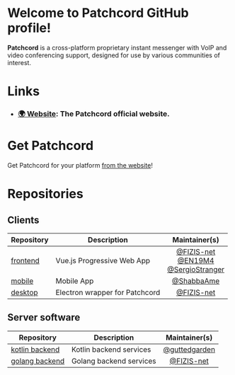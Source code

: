 # Welcome to Patchcord GitHub profile!

**Patchcord** is a cross-platform proprietary instant messenger with VoIP and video conferencing support, designed for use by various communities of interest.

# Links

- ### [🌍 Website](https://patchcord.fun): The Patchcord official website.

# Get Patchcord

Get Patchcord for your platform [from the website](https://patchcord.fun/download)!

# Repositories

## Clients

| Repository                                                   | Description                      |               Maintainer(s)                                                                                                                |
| ------------------------------------------------------------ | -------------------------------- | :----------------------------------------------------------------------------------------------------------------------------------------: |
| [frontend](https://github.com/patchcordchat/frontend)        | Vue.js Progressive Web App       | [@FIZIS-net](https://github.com/FIZIS-net)<br>[@EN19M4](https://github.com/EN19M4)<br>[@SergioStranger](https://github.com/SergioStranger) |
| [mobile](https://github.com/patchcordchat/mobile)            | Mobile App                       | [@ShabbaAme](https://github.com/ShabbaAme)                                                                                                 |
| [desktop](https://github.com/patchcordchat/desktop)          | Electron wrapper for Patchcord   | [@FIZIS-net](https://github.com/FIZIS-net)                                                                                                 |

## Server software

| Repository                                                        | Description             |               Maintainer(s)                      |
| ----------------------------------------------------------------- | ----------------------- | :----------------------------------------------: |
| [kotlin backend](https://github.com/patchcordchat/backend-kotlin) | Kotlin backend services | [@guttedgarden](https://github.com/guttedgarden) |
| [golang backend](https://github.com/patchcordchat/backend-golang) | Golang backend services | [@FIZIS-net](https://github.com/FIZIS-net)       |
